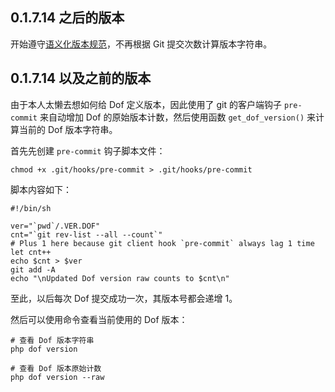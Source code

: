 ## 0.1.7.14 之后的版本

开始遵守[语义化版本规范](https://semver.org/lang/zh-CN/)，不再根据 Git 提交次数计算版本字符串。

## 0.1.7.14 以及之前的版本

由于本人太懒去想如何给 Dof 定义版本，因此使用了 git 的客户端钩子 `pre-commit` 来自动增加 Dof 的原始版本计数，然后使用函数 `get_dof_version()` 来计算当前的 Dof 版本字符串。 

首先先创建 `pre-commit` 钩子脚本文件：

``` shell
chmod +x .git/hooks/pre-commit > .git/hooks/pre-commit
```

脚本内容如下：

``` shell
#!/bin/sh

ver="`pwd`/.VER.DOF"
cnt="`git rev-list --all --count`"
# Plus 1 here because git client hook `pre-commit` always lag 1 time
let cnt++
echo $cnt > $ver
git add -A
echo "\nUpdated Dof version raw counts to $cnt\n"
```

至此，以后每次 Dof 提交成功一次，其版本号都会递增 1。

然后可以使用命令查看当前使用的 Dof 版本：

``` shell
# 查看 Dof 版本字符串
php dof version

# 查看 Dof 版本原始计数
php dof version --raw
```

